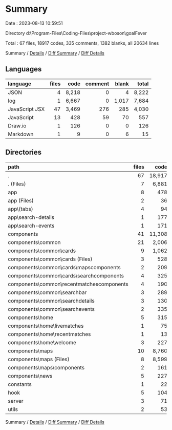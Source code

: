 # Summary

Date : 2023-08-13 10:59:51

Directory d:\\Program-Files\\Coding-Files\\project-wboson\\goalFever

Total : 67 files,  18917 codes, 335 comments, 1382 blanks, all 20634 lines

Summary / [Details](details.md) / [Diff Summary](diff.md) / [Diff Details](diff-details.md)

## Languages
| language | files | code | comment | blank | total |
| :--- | ---: | ---: | ---: | ---: | ---: |
| JSON | 4 | 8,218 | 0 | 4 | 8,222 |
| log | 1 | 6,667 | 0 | 1,017 | 7,684 |
| JavaScript JSX | 47 | 3,469 | 276 | 285 | 4,030 |
| JavaScript | 13 | 428 | 59 | 70 | 557 |
| Draw.io | 1 | 126 | 0 | 0 | 126 |
| Markdown | 1 | 9 | 0 | 6 | 15 |

## Directories
| path | files | code | comment | blank | total |
| :--- | ---: | ---: | ---: | ---: | ---: |
| . | 67 | 18,917 | 335 | 1,382 | 20,634 |
| . (Files) | 7 | 6,881 | 0 | 1,027 | 7,908 |
| app | 8 | 478 | 93 | 66 | 637 |
| app (Files) | 2 | 36 | 1 | 9 | 46 |
| app\\(tabs) | 4 | 94 | 31 | 16 | 141 |
| app\\search-details | 1 | 177 | 49 | 20 | 246 |
| app\\search-events | 1 | 171 | 12 | 21 | 204 |
| components | 41 | 11,308 | 232 | 240 | 11,780 |
| components\\common | 21 | 2,006 | 56 | 116 | 2,178 |
| components\\common\\cards | 9 | 1,062 | 24 | 44 | 1,130 |
| components\\common\\cards (Files) | 3 | 528 | 17 | 14 | 559 |
| components\\common\\cards\\mapscomponents | 2 | 209 | 4 | 9 | 222 |
| components\\common\\cards\\searchcomponents | 4 | 325 | 3 | 21 | 349 |
| components\\common\\recentmatchescomponents | 4 | 190 | 7 | 20 | 217 |
| components\\common\\searchbar | 3 | 289 | 12 | 12 | 313 |
| components\\common\\searchdetails | 3 | 130 | 0 | 10 | 140 |
| components\\common\\searchevents | 2 | 335 | 13 | 30 | 378 |
| components\\home | 5 | 315 | 10 | 29 | 354 |
| components\\home\\livematches | 1 | 75 | 5 | 9 | 89 |
| components\\home\\recentmatches | 1 | 13 | 2 | 3 | 18 |
| components\\home\\welcome | 3 | 227 | 3 | 17 | 247 |
| components\\maps | 10 | 8,760 | 157 | 78 | 8,995 |
| components\\maps (Files) | 8 | 8,599 | 138 | 53 | 8,790 |
| components\\maps\\components | 2 | 161 | 19 | 25 | 205 |
| components\\news | 5 | 227 | 9 | 17 | 253 |
| constants | 1 | 22 | 0 | 2 | 24 |
| hook | 5 | 104 | 3 | 22 | 129 |
| server | 3 | 71 | 2 | 17 | 90 |
| utils | 2 | 53 | 5 | 8 | 66 |

Summary / [Details](details.md) / [Diff Summary](diff.md) / [Diff Details](diff-details.md)